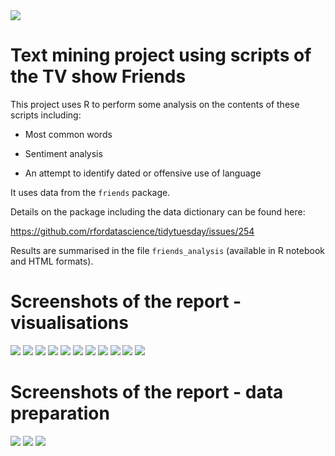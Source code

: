 <img src = "images/logo.png">

# Text mining project using scripts of the TV show Friends

This project uses R to perform some analysis on the contents of these scripts including:

* Most common words

* Sentiment analysis

* An attempt to identify dated or offensive use of language

It uses data from the `friends` package.

Details on the package including the data dictionary can be found here:

https://github.com/rfordatascience/tidytuesday/issues/254

Results are summarised in the file `friends_analysis` (available in R notebook and HTML formats).



# Screenshots of the report - visualisations

<img src = "images/report_3_1.png">

<img src = "images/report_3_2.png">

<img src = "images/report_4.png">

<img src = "images/report_5.png">

<img src = "images/report_6.png">

<img src = "images/report_7.png">

<img src = "images/report_8.png">

<img src = "images/report_8a.png">

<img src = "images/report_9.png">

<img src = "images/report_9a.png">

<img src = "images/report_9b.png">


# Screenshots of the report - data preparation

<img src = "images/report_1.png">

<img src = "images/report_2.png">

<img src = "images/report_3.png">


